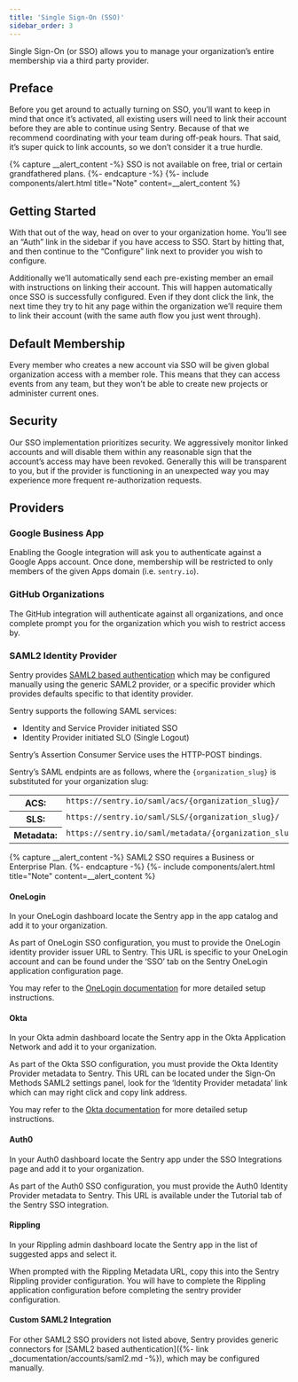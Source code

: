 ```yaml
---
title: 'Single Sign-On (SSO)'
sidebar_order: 3
---
```


Single Sign-On (or SSO) allows you to manage your organization’s entire membership via a third party provider.

## Preface

Before you get around to actually turning on SSO, you’ll want to keep in mind that once it’s activated, all existing users will need to link their account before they are able to continue using Sentry. Because of that we recommend coordinating with your team during off-peak hours. That said, it’s super quick to link accounts, so we don’t consider it a true hurdle.

{% capture __alert_content -%}
SSO is not available on free, trial or certain grandfathered plans.
{%- endcapture -%}
{%- include components/alert.html
  title="Note"
  content=__alert_content
%}

## Getting Started

With that out of the way, head on over to your organization home. You’ll see an “Auth” link in the sidebar if you have access to SSO. Start by hitting that, and then continue to the “Configure” link next to provider you wish to configure.

Additionally we’ll automatically send each pre-existing member an email with instructions on linking their account. This will happen automatically once SSO is successfully configured. Even if they dont click the link, the next time they try to hit any page within the organization we’ll require them to link their account (with the same auth flow you just went through).

## Default Membership

Every member who creates a new account via SSO will be given global organization access with a member role. This means that they can access events from any team, but they won’t be able to create new projects or administer current ones.

## Security

Our SSO implementation prioritizes security. We aggressively monitor linked accounts and will disable them within any reasonable sign that the account’s access may have been revoked. Generally this will be transparent to you, but if the provider is functioning in an unexpected way you may experience more frequent re-authorization requests.

## Providers

### Google Business App

Enabling the Google integration will ask you to authenticate against a Google Apps account. Once done, membership will be restricted to only members of the given Apps domain (i.e. `sentry.io`).

### GitHub Organizations

The GitHub integration will authenticate against all organizations, and once complete prompt you for the organization which you wish to restrict access by.

### SAML2 Identity Provider

Sentry provides [SAML2 based authentication](https://en.wikipedia.org/wiki/SAML_2.0) which may be configured manually using the generic SAML2 provider, or a specific provider which provides defaults specific to that identity provider.

Sentry supports the following SAML services:

- Identity and Service Provider initiated SSO
- Identity Provider initiated SLO (Single Logout)

Sentry’s Assertion Consumer Service uses the HTTP-POST bindings.

Sentry’s SAML endpints are as follows, where the `{organization_slug}` is substituted for your organization slug:

<table class="table"><tbody valign="top"><tr><th>ACS:</th><td><code class="docutils literal">https://sentry.io/saml/acs/{organization_slug}/</code></td></tr><tr><th>SLS:</th><td><code class="docutils literal">https://sentry.io/saml/SLS/{organization_slug}/</code></td></tr><tr><th>Metadata:</th><td><code class="docutils literal">https://sentry.io/saml/metadata/{organization_slug}/</code></td></tr></tbody></table>

{% capture __alert_content -%}
SAML2 SSO requires a Business or Enterprise Plan.
{%- endcapture -%}
{%- include components/alert.html
  title="Note"
  content=__alert_content
%}

#### OneLogin

In your OneLogin dashboard locate the Sentry app in the app catalog and add it to your organization.

As part of OneLogin SSO configuration, you must to provide the OneLogin identity provider issuer URL to Sentry. This URL is specific to your OneLogin account and can be found under the ‘SSO’ tab on the Sentry OneLogin application configuration page.

You may refer to the [OneLogin documentation](https://support.onelogin.com/hc/en-us/articles/115005181586-Configuring-SAML-for-Sentry) for more detailed setup instructions.

#### Okta

In your Okta admin dashboard locate the Sentry app in the Okta Application Network and add it to your organization.

As part of the Okta SSO configuration, you must provide the Okta Identity Provider metadata to Sentry. This URL can be located under the Sign-On Methods SAML2 settings panel, look for the ‘Identity Provider metadata’ link which can may right click and copy link address.

You may refer to the [Okta documentation](http://saml-doc.okta.com/SAML_Docs/How-to-Configure-SAML-2.0-for-Sentry.html) for more detailed setup instructions.

#### Auth0

In your Auth0 dashboard locate the Sentry app under the SSO Integrations page and add it to your organization.

As part of the Auth0 SSO configuration, you must provide the Auth0 Identity Provider metadata to Sentry. This URL is available under the Tutorial tab of the Sentry SSO integration.

#### Rippling

In your Rippling admin dashboard locate the Sentry app in the list of suggested apps and select it.

When prompted with the Rippling Metadata URL, copy this into the Sentry Rippling provider configuration. You will have to complete the Rippling application configuration before completing the sentry provider configuration.

#### Custom SAML2 Integration

For other SAML2 SSO providers not listed above, Sentry provides  generic connectors for [SAML2 based authentication]({%- link _documentation/accounts/saml2.md -%}), which may be configured manually.
